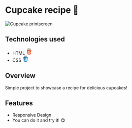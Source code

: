 # Cupcake recipe 🍰

![Cupcake printscreen](https://github.com/user-attachments/assets/0fafa524-2e72-4f26-898c-1832ff6928f8)

## Technologies used
- HTML <img src="https://raw.githubusercontent.com/devicons/devicon/master/icons/html5/html5-original-wordmark.svg" alt="html5" width="20" height="20"/>
- CSS <img src="https://raw.githubusercontent.com/devicons/devicon/master/icons/css3/css3-original-wordmark.svg" alt="css3" width="20" height="20"/>

## Overview
Simple project to showcase a recipe for delicious cupcakes!

## Features 
- Responsive Design
- You can do it and try it! 😋
